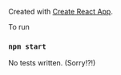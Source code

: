 Created with [Create React App](https://github.com/facebook/create-react-app).

To run
### `npm start`


No tests written. (Sorry!?!)